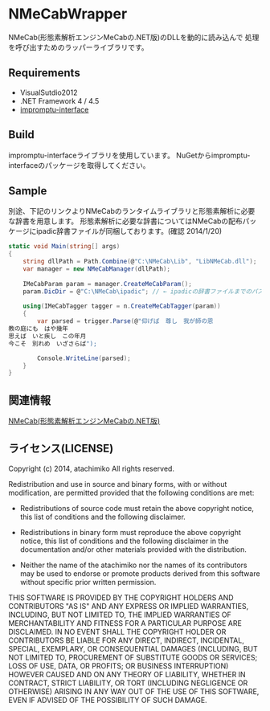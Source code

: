 ﻿NMeCabWrapper
============================

NMeCab(形態素解析エンジンMeCabの.NET版)のDLLを動的に読み込んで
処理を呼び出すためのラッパーライブラリです。

Requirements
------------
* VisualSutdio2012
* .NET Framework 4 / 4.5
* [impromptu-interface](https://github.com/ekonbenefits/impromptu-interface)

Build
------------
impromptu-interfaceライブラリを使用しています。
NuGetからimpromptu-interfaceのパッケージを取得してください。

Sample
------------
別途、下記のリンクよりNMeCabのランタイムライブラリと形態素解析に必要な辞書を用意します。
形態素解析に必要な辞書についてはNMeCabの配布パッケージにipadic辞書ファイルが同梱しております。(確認 2014/1/20)

```c#
static void Main(string[] args)
{
	string dllPath = Path.Combine(@"C:\NMeCab\Lib", "LibNMeCab.dll");
	var manager = new NMeCabManager(dllPath);
	
	IMeCabParam param = manager.CreateMeCabParam();
	param.DicDir = @"C:\NMeCab\ipadic"; // ← ipadicの辞書ファイルまでのパス
	
	using(IMeCabTagger tagger = n.CreateMeCabTagger(param))
	{
		var parsed = trigger.Parse(@"仰げば　尊し　我が師の恩
教の庭にも　はや幾年
思えば　いと疾し　この年月
今こそ　別れめ　いざさらば");

		Console.WriteLine(parsed);
	}
}
```

関連情報
--------
[NMeCab(形態素解析エンジンMeCabの.NET版)](http://sourceforge.jp/projects/nmecab/)


ライセンス(LICENSE)
--------
Copyright (c) 2014, atachimiko
All rights reserved.

Redistribution and use in source and binary forms, with or without modification,
are permitted provided that the following conditions are met:

* Redistributions of source code must retain the above copyright notice, this
  list of conditions and the following disclaimer.

* Redistributions in binary form must reproduce the above copyright notice, this
  list of conditions and the following disclaimer in the documentation and/or
  other materials provided with the distribution.

* Neither the name of the atachimiko nor the names of its
  contributors may be used to endorse or promote products derived from
  this software without specific prior written permission.

THIS SOFTWARE IS PROVIDED BY THE COPYRIGHT HOLDERS AND CONTRIBUTORS "AS IS" AND
ANY EXPRESS OR IMPLIED WARRANTIES, INCLUDING, BUT NOT LIMITED TO, THE IMPLIED
WARRANTIES OF MERCHANTABILITY AND FITNESS FOR A PARTICULAR PURPOSE ARE
DISCLAIMED. IN NO EVENT SHALL THE COPYRIGHT HOLDER OR CONTRIBUTORS BE LIABLE FOR
ANY DIRECT, INDIRECT, INCIDENTAL, SPECIAL, EXEMPLARY, OR CONSEQUENTIAL DAMAGES
(INCLUDING, BUT NOT LIMITED TO, PROCUREMENT OF SUBSTITUTE GOODS OR SERVICES;
LOSS OF USE, DATA, OR PROFITS; OR BUSINESS INTERRUPTION) HOWEVER CAUSED AND ON
ANY THEORY OF LIABILITY, WHETHER IN CONTRACT, STRICT LIABILITY, OR TORT
(INCLUDING NEGLIGENCE OR OTHERWISE) ARISING IN ANY WAY OUT OF THE USE OF THIS
SOFTWARE, EVEN IF ADVISED OF THE POSSIBILITY OF SUCH DAMAGE.
